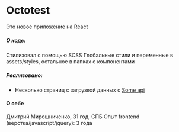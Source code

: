 # Octotest

Это новое приложение на React

##### О коде:
Стилизовал c помощью SCSS
Глобальные стили и переменные в assets/styles, остальное в папках с компонентами 

##### Реализовано:

- Несколько страниц с загрузкой данных c [Some api](https://www.example.io/)

#### О себе

Дмитрий Мирошниченко, 31 год, СПБ
Опыт frontend (верстка/javascript/jquery): 3 года
